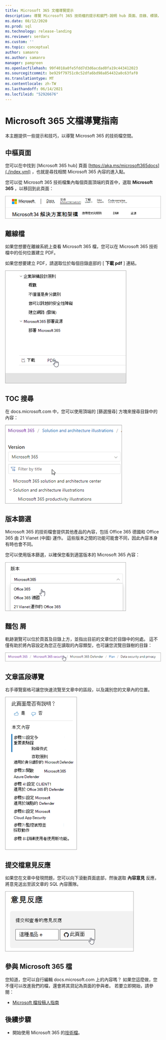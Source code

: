 ```yaml
---
title: Microsoft 365 文檔導覽提示
description: 導覽 Microsoft 365 技術檔的提示和竅門-說明 hub 頁面、目錄、標頭，以及如何使用該痕跡及如何使用版本篩選器等事項。
ms.date: 08/12/2020
ms.prod: sql
ms.technology: release-landing
ms.reviewer: serdars
ms.custom: ''
ms.topic: conceptual
author: samanro
ms.author: samanro
manager: pamgreen
ms.openlocfilehash: 99f4018a0fe5fdd7d3d6acdad0fa19c443412023
ms.sourcegitcommit: be929f79751c0c52dfa6bd98a854432a0c63faf0
ms.translationtype: MT
ms.contentlocale: zh-TW
ms.lasthandoff: 06/14/2021
ms.locfileid: "52926676"
---
```

# <a name="microsoft-365-docs-navigation-guide"></a>Microsoft 365 文檔導覽指南

本主題提供一些提示和技巧，以導覽 Microsoft 365 的技術檔空間。  

## <a name="hub-page"></a>中樞頁面

您可以在中找到 [Microsoft 365 hub] 頁面 [https://aka.ms/microsoft365docs](./index.yml) ，也就是尋找相關 Microsoft 365 內容的進入點。

您可以從 Microsoft 365 技術檔集內每個頁面頂端的頁首中，選取 **Microsoft 365** ，以移回到此頁面：

![標頭中 Microsoft 365](media/m365-header-cursor.png)

## <a name="offline-documentation"></a>離線檔

如果您想要在離線系統上查看 Microsoft 365 檔，您可以在 Microsoft 365 技術檔中的任何位置建立 PDF。

如果您想要建立 PDF，請選取位於每個目錄底部的 [ **下載 pdf** ] 連結。

![下載 PDF](media/m365-download-pdf-cursor.png)

## <a name="toc-search"></a>TOC 搜尋 
在 docs.microsoft.com 中，您可以使用頂端的 [篩選搜尋] 方塊來搜尋目錄中的內容：

![使用篩選框](media/m365-filter-by-title.png)

## <a name="version-filter"></a>版本篩選
Microsoft 365 的技術檔會提供其他產品的內容，包括 Office 365 德國和 Office 365 由 21 Vianet (中國) 運作。 這些版本之間的功能可能會不同，因此內容本身有時也會不同。

您可以使用版本篩選，以確保您看到適當版本的 Microsoft 365 內容：

![Microsoft 365 版本篩選](media/m365-version-filter.png)

## <a name="breadcrumbs"></a>麵包 屑

軌跡瀏覽可以位於頁首及目錄上方，並指出目前的文章位於目錄中的何處。  這不僅有助於將內容設定為您正在讀取的內容類型，也可讓您流覽目錄樹的目錄：

![Microsoft 365 痕跡](media/m365-breadcrumb.png)

## <a name="article-section-navigation"></a>文章區段導覽

右手導覽窗格可讓您快速流覽至文章中的區段，以及識別您的文章內的位置。  

![右手導覽](media/m365-article-sections.png)

## <a name="submit-docs-feedback"></a>提交檔意見反應

如果您在文章中發現問題，您可以向下滾動頁面底部，然後選取 **內容意見** 反應，將意見送出至該文章的 SQL 內容團隊。

![Git 問題內容意見反應](media/m365-article-feedback.png)

## <a name="contribute-to-microsoft-365-documentation"></a>參與 Microsoft 365 檔

您知道，您可以自行編輯 docs.microsoft.com 上的內容嗎？ 如果您這麼做，您不僅可以改進我們的檔，還會將其貸記為頁面的參與者。 若要立即開始，請參閱：

- [Microsoft 檔投稿人指南](/contribute/)

## <a name="next-steps"></a>後續步驟

- 開始使用 Microsoft 365 的[技術檔](index.yml)。